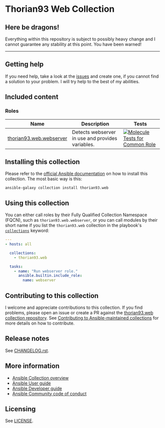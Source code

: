 # Thorian93 Web Collection

## Here be dragons!
Everything within this repository is subject to possibly heavy change
and I cannot guarantee any stability at this point. You have been warned!

---

## Getting help

If you need help, take a look at the [issues](https://github.com/thorian93/web/issues?q=is%3Aissue+is%3Aopen+sort%3Aupdated-desc)
and create one, if you cannot find a solution to your problem.
I will try help to the best of my abilities.

## Included content

### Roles
Name | Description | Tests
--- | --- | ---
[thorian93.web.webserver](https://github.com/thorian93/web/blob/web/roles/webserver/README.md)|Detects webserver in use and provides variables.|[![Molecule Tests for Common Role](https://github.com/thorian93/web/actions/workflows/molecule-role-common.yaml/badge.svg)](https://github.com/thorian93/web/actions/workflows/molecule-role-webserver.yaml)


## Installing this collection
Please refer to the [official Ansible documentation](https://docs.ansible.com/ansible/latest/collections_guide/collections_installing.html) on how to install this collection. The most basic way is this:

    ansible-galaxy collection install thorian93.web

## Using this collection

You can either call roles by their Fully Qualified Collection Namespace (FQCN),
such as `thorian93.web.webserver`, or you can call modules by their short name
if you list the `thorian93.web` collection in the playbook's [`collections`](https://docs.ansible.com/ansible/devel/user_guide/collections_using.html#using-collections-in-playbooks) keyword:

```yaml
---
- hosts: all

  collections:
    - thorian93.web

  tasks:
    - name: "Run webserver role."
      ansible.builtin.include_role:
        name: webserver
```

## Contributing to this collection

I welcome and appreciate contributions to this collection.
If you find problems, please open an issue or create a PR against the [thorian93.web collection repository](https://github.com/thorian93/web).
See [Contributing to Ansible-maintained collections](https://docs.ansible.com/ansible/devel/community/contributing_maintained_collections.html#contributing-maintained-collections) for more details on how to contribute.

## Release notes
<!--Add a link to a changelog.rst file or an external docsite to cover this information. -->
See [CHANGELOG.rst](CHANGELOG.rst).

## More information

- [Ansible Collection overview](https://github.com/ansible-collections/overview)
- [Ansible User guide](https://docs.ansible.com/ansible/latest/user_guide/index.html)
- [Ansible Developer guide](https://docs.ansible.com/ansible/latest/dev_guide/index.html)
- [Ansible Community code of conduct](https://docs.ansible.com/ansible/latest/community/code_of_conduct.html)

## Licensing
See [LICENSE](LICENSE).
